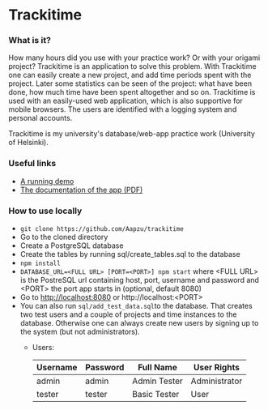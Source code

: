 # Trackitime
### What is it?
How	many	hours	did	you	use	with	your	practice	work?	Or	with	your	origami	
project?	Trackitime	is	an application	 to	solve	 this	problem.	With	Trackitime	one	can	easily	create	a	new	project,	and	add	time	periods	spent	with	the	project.
Later	some	statistics	can	be	seen	of	the	project:	what	have	been	done,	how	much	time	have	been	spent	altogether	and	so	on.
Trackitime	is	used	with	an	easily-used web application,	which	is	also	supportive for	mobile	browsers. The	users	are	identified	with	a	logging	system	and	personal	accounts.

Trackitime is my university's database/web-app practice work (University of Helsinki).

### Useful links
* <a href="https://trackitime.haanpuu.fi" target="_blank">A running demo</a>
* <a href="https://trackitime.haanpuu.fi/documentation" target="_blank">The documentation of the app (PDF)</a>

### How to use locally

* `git clone https://github.com/Aapzu/trackitime`
* Go to the cloned directory
* Create a PostgreSQL database
* Create the tables by running sql/create_tables.sql to the database
* `npm install`
* `DATABASE_URL=<FULL URL> [PORT=<PORT>] npm start` where \<FULL URL\> is the PostreSQL url containing host, port, username and password and \<PORT\> the port app starts in (optional, default 8080)
* Go to [http://localhost:8080](http://localhost:8080) or http://localhost:\<PORT\>
* You can also run `sql/add_test_data.sql`to the database. That creates two test users and a couple of projects and time instances to the database. Otherwise one can always create new users by signing up to the system (but not administrators).
  * Users:
  
    | Username  | Password  | Full Name     | User Rights   |
    |---        |---        |---            |---            |
    | admin     | admin     | Admin Tester  | Administrator |
    | tester    | tester    | Basic Tester  | User          |
